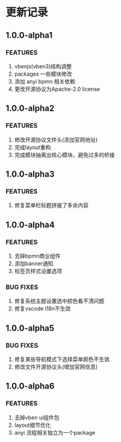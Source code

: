 # 更新记录

## 1.0.0-alpha1

### FEATURES

1. vbenjs(vben3)结构调整
2. packages 一些模块修改
3. 添加 anyi bpmn 相关依赖
4. 更改开源协议为Apache-2.0 license


## 1.0.0-alpha2

### FEATURES

1. 修改开源协议文件头(添加官网地址)
2. 完成layout重构
3. 完成模块抽离出核心模块，避免过多的桥接



## 1.0.0-alpha3

### FEATURES

1. 修复菜单栏标题拼接了多余内容



## 1.0.0-alpha4

### FEATURES

1. 去掉bpmn商业组件
2. 添加banner通知
3. 标签页样式设置选项

### BUG FIXES
1. 修复系统主题设置选中颜色看不清问题
2. 修复vscode i18n不生效


## 1.0.0-alpha5

### BUG FIXES
1. 修复某些导航模式下选择菜单颜色不生效
2. 修改文件开源协议头(增加官网信息)



## 1.0.0-alpha6

### FEATURES
1. 去掉vben ui组件包
2. layout细节优化
3. anyi 流程相关独立为一个package
